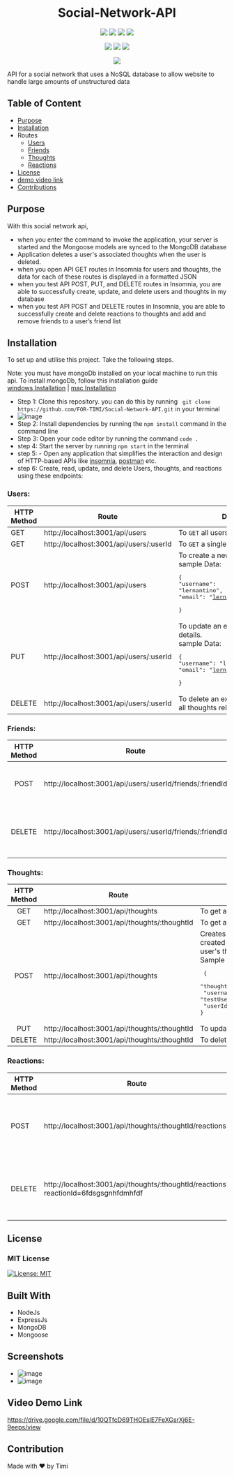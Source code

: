  <h1 align="center">Social-Network-API </h1>
<p align="center">
 <img src="https://img.shields.io/badge/License-MIT-yellow.svg?style=for-the-badge&logo=mit&logoColor=white""/>
 <img src="https://img.shields.io/badge/NPM-%23000000.svg?style=for-the-badge&logo=npm&logoColor=white"/>
 <img src="https://img.shields.io/badge/node.js-6DA55F?style=for-the-badge&logo=node.js&logoColor=white"/>
 <img src="https://img.shields.io/badge/MongoDB-%234ea94b.svg?style=for-the-badge&logo=mongodb&logoColor=white"/>
</p>
<p align="center">
 <img src ="https://img.shields.io/badge/express.js-%23404d59.svg?style=for-the-badge&logo=express&logoColor=%2361DAFB"/>
 <img src ="https://img.shields.io/badge/Mongoose-Mongoose-red?style=for-the-badge&logo=mongoose&logoColor=%2361DAFB"/>
 <img src="https://img.shields.io/badge/Nodemon-Nodemon-green?style=for-the-badge&logo=nodemon&logoColor=%2361DAFB">
</p>
<p align="center">
 <img src ="https://img.shields.io/badge/API-SOCIAL%20API-orange?style=for-the-badge&logo=API&logoColor=%2361DAFB"/>
</p>
API for a social network that uses a NoSQL database  to allow website to handle large amounts of unstructured data

## Table of Content
- [Purpose](#purpose)
- [Installation](#installation)
- Routes
  - [Users](#users)
  - [Friends](#friends)
  - [Thoughts](#thoughts)
  - [Reactions](#reactions)
- [License](#license)
- [demo video link](https://drive.google.com/file/d/10QTfcD69THOEslE7FeXGsrXj6E-9eeps/view)
- [Contributions](#contribution)

## Purpose
With this social network api,
- when you enter the command to invoke the application, your server is started and the Mongoose models are synced to the MongoDB database
- Application deletes a user's associated thoughts when the user is deleted.
- when you open API GET routes in Insomnia for users and thoughts, the data for each of these routes is displayed in a formatted JSON
- when you test API POST, PUT, and DELETE routes in Insomnia, you are able to successfully create, update, and delete users and thoughts in my database
- when you test API POST and DELETE routes in Insomnia, you are able to successfully create and delete reactions to thoughts and add and remove friends to a user’s friend list

## Installation
To set up and utilise this project. Take the following steps.

Note: you must have mongoDb installed on your local machine to run this api. 
To install mongoDb, follow this installation guide <br>
[windows Installation](https://medium.com/@LondonAppBrewery/how-to-download-install-mongodb-on-windows-4ee4b3493514) | [mac Installation](https://www.geeksforgeeks.org/how-to-install-mongodb-on-macos/)

- Step 1: Clone this repository. you can do this by running ``` git clone https://github.com/FOR-TIMI/Social-Network-API.git``` in your terminal
- ![image](https://user-images.githubusercontent.com/104241247/199159397-7d3b620c-31fa-4ca5-b4ae-ade3f6e2918a.png)
- Step 2: Install dependencies by running the ``` npm install ``` command in the command line
- Step 3: Open your code editor by running the command ``` code . ```
- step 4: Start the server by running ``` npm start ``` in the terminal
- step 5: - Open any application that simplifies the interaction and design of HTTP-based APIs like [insomnia](https://insomnia.rest/download), [postman](https://www.postman.com/) etc.
- step 6: Create, read, update, and delete Users, thoughts, and reactions using these endpoints:

### Users: 

| HTTP Method 	| Route                                   	| Description                                                                                                                                                         	|
|-------------	|-----------------------------------------	|---------------------------------------------------------------------------------------------------------------------------------------------------------------------	|
| GET         	| http://localhost:3001/api/users         	| To `GET` all users                                                                                                                                                  	|
| GET         	| http://localhost:3001/api/users/:userId 	| To `GET` a single user with that `userId`                                                                                                                           	|
| POST        	| http://localhost:3001/api/users         	| To create a new user. <br> sample Data:  <pre>{  <br>"username": "lernantino",  <br>"email": "lernantino@gmail.com"  <br>}</pre>                                    	|
| PUT         	| http://localhost:3001/api/users/:userId 	| To update an existing user `userId` details. <br> sample Data:  <pre>{  <br>"username": "lernantinoUpdate",  <br>"email": "lernantinoUpdate@gmail.com"  <br>}</pre> 	|
| DELETE      	| http://localhost:3001/api/users/:userId 	| To delete an existing user `userId`  and all thoughts related to the user `userId`                                                                                                                                	|                                                                                                                                	|


### Friends:

| HTTP Method 	|                           Route                           	| Description                                                                                                                                                         	|
|:-----------:	|:---------------------------------------------------------:	|---------------------------------------------------------------------------------------------------------------------------------------------------------------------	|
|     POST    	| http://localhost:3001/api/users/:userId/friends/:friendId 	| To add a friend `friendId` to a user `userId`                                                                                                                       	|
|    DELETE   	| http://localhost:3001/api/users/:userId/friends/:friendId 	| To remove a friend `friendId` from a user `userId`  friend list                                                                                                     	|

### Thoughts:

| HTTP Method 	| Route                                         	| Description                                                                                                                                                                                                                                                     	|
|:-----------:	|-----------------------------------------------	|-----------------------------------------------------------------------------------------------------------------------------------------------------------------------------------------------------------------------------------------------------------------	|
|     GET     	| http://localhost:3001/api/thoughts            	| To get all thoughts                                                                                                                                                                                                                                             	|
|     GET     	| http://localhost:3001/api/thoughts/:thoughtId 	| To get a single thought by its _id `thoughtId`                                                                                                                                                                                                                  	|
|     POST    	| http://localhost:3001/api/thoughts            	| Creates new thought and push the created thought's _id to the associated user's thoughts array field). <br>Sample Data:  <pre>  { <br>  "thought_text": "here's a cool thought", <br>  "username": "testUser",<br>  "userId" : "5dfghsgfhghjk435"  <br>} </pre> 	|
|     PUT     	| http://localhost:3001/api/thoughts/:thoughtId 	| To update a thought by its _id `thoughtId`                                                                                                                                                                                                                      	|
|    DELETE   	| http://localhost:3001/api/thoughts/:thoughtId 	| To delete a thought by its _id `thoughtId`                                                                                                                                                                                                                      	|

### Reactions:
| HTTP Method 	| Route                                                                               	| Description                                                             	|
|-------------	|-------------------------------------------------------------------------------------	|-------------------------------------------------------------------------	|
| POST        	| http://localhost:3001/api/thoughts/:thoughtId/reactions                             	| To create a reaction stored in a single thought's reactions array field 	|
| DELETE      	| http://localhost:3001/api/thoughts/:thoughtId/reactions?reactionId=6fdsgsgnhfdmhfdf 	| To pull and remove a reaction by the reaction's `reactionId` value      	|

## License
### MIT License
[![License: MIT](https://img.shields.io/badge/License-MIT-yellow.svg)](https://opensource.org/licenses/MIT)


## Built With
- NodeJs
- ExpressJs
- MongoDB
- Mongoose

## Screenshots
- ![image](https://user-images.githubusercontent.com/104241247/199159120-5007ec83-8d0d-435e-b69d-02c8ad9ad073.png)
- ![image](https://user-images.githubusercontent.com/104241247/199159217-17d95199-cafc-44a3-86d0-1331cdd37340.png)






## Video Demo Link
https://drive.google.com/file/d/10QTfcD69THOEslE7FeXGsrXj6E-9eeps/view

## Contribution
Made with ❤️ by Timi
